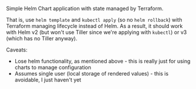 Simple Helm Chart application with state managed by Terraform.

That is, use `helm template` and `kubectl apply` (so no `helm rollback`) with Terraform managing lifecycle instead of Helm. As a result, it should work with Helm v2 (but won't use Tiller since we're applying with `kubectl`) or v3 (which has no Tiller anyway).

Caveats:
  - Lose helm functionality, as mentioned above - this is really just for using charts to manage configuration
  - Assumes single user (local storage of rendered values) - this is avoidable, I just haven't yet
